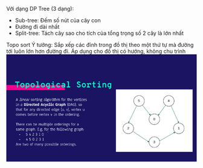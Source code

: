 Với dạng DP Tree (3 dạng):

- Sub-tree: Đếm số nút của cây con
- Đường đi dài nhất
- Split-tree: Tách cây sao cho tích của tổng trọng số 2 cây là lớn nhất

Topo sort
Ý tưởng: Sắp xếp các đỉnh trong đồ thị theo một thứ tự mà đường tới luôn lớn hơn đường đi. Áp dụng cho đồ thị có hướng, không chu trình
![alt text](image.png)
